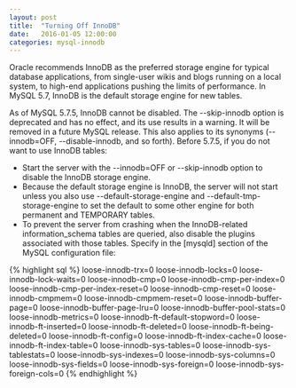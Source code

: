 ```yaml
---
layout: post
title:  "Turning Off InnoDB"
date:   2016-01-05 12:00:00
categories: mysql-innodb
---
```


Oracle recommends InnoDB as the preferred storage engine for typical database applications, from single-user wikis and blogs running on a local system, to high-end applications pushing the limits of performance. In MySQL 5.7, InnoDB is the default storage engine for new tables. 

As of MySQL 5.7.5, InnoDB cannot be disabled. The --skip-innodb option is deprecated and has no effect, and its use results in a warning. It will be removed in a future MySQL release. This also applies to its synonyms (--innodb=OFF, --disable-innodb, and so forth). Before 5.7.5, if you do not want to use InnoDB tables: 

- Start the server with the --innodb=OFF or --skip-innodb option to disable the InnoDB storage engine. 
- Because the default storage engine is InnoDB, the server will not start unless you also use --default-storage-engine and --default-tmp-storage-engine to set the default to some other engine for both permanent and TEMPORARY tables. 
- To prevent the server from crashing when the InnoDB-related information_schema tables are queried, also disable the plugins associated with those tables. Specify in the [mysqld] section of the MySQL configuration file: 

{% highlight sql %}
loose-innodb-trx=0 
loose-innodb-locks=0 
loose-innodb-lock-waits=0 
loose-innodb-cmp=0 
loose-innodb-cmp-per-index=0
loose-innodb-cmp-per-index-reset=0
loose-innodb-cmp-reset=0 
loose-innodb-cmpmem=0 
loose-innodb-cmpmem-reset=0 
loose-innodb-buffer-page=0 
loose-innodb-buffer-page-lru=0 
loose-innodb-buffer-pool-stats=0 
loose-innodb-metrics=0 
loose-innodb-ft-default-stopword=0 
loose-innodb-ft-inserted=0 
loose-innodb-ft-deleted=0 
loose-innodb-ft-being-deleted=0 
loose-innodb-ft-config=0 
loose-innodb-ft-index-cache=0 
loose-innodb-ft-index-table=0 
loose-innodb-sys-tables=0 
loose-innodb-sys-tablestats=0 
loose-innodb-sys-indexes=0 
loose-innodb-sys-columns=0 
loose-innodb-sys-fields=0 
loose-innodb-sys-foreign=0 
loose-innodb-sys-foreign-cols=0 
{% endhighlight %}